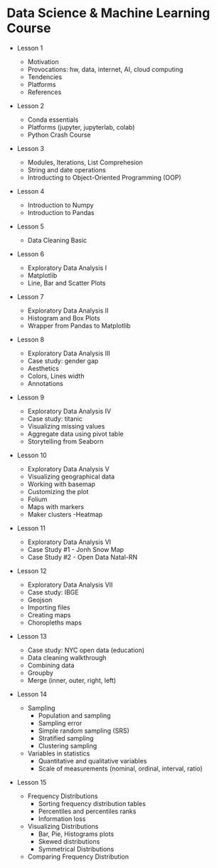 # Data Science & Machine Learning Course

- Lesson 1
  - Motivation
  - Provocations: hw, data, internet, AI, cloud computing
  - Tendencies
  - Platforms
  - References
- Lesson 2
    - Conda essentials
    - Platforms (jupyter, jupyterlab, colab)
    - Python Crash Course
- Lesson 3
    - Modules, Iterations, List Comprehesion
    - String and date operations
    - Introducting to Object-Oriented Programming (OOP)
- Lesson 4
    - Introduction to Numpy
    - Introduction to Pandas
- Lesson 5
    - Data Cleaning Basic
- Lesson 6
    - Exploratory Data Analysis I
    - Matplotlib
    - Line, Bar and Scatter Plots
 - Lesson 7
    - Exploratory Data Analysis II
    - Histogram and Box Plots 
    - Wrapper from Pandas to Matplotlib
- Lesson 8
	- Exploratory Data Analysis III
	- Case study: gender gap
	- Aesthetics
	- Colors, Lines width
	- Annotations
- Lesson 9
	- Exploratory Data Analysis IV
	- Case study: titanic
	- Visualizing missing values
	- Aggregate data using pivot table
	- Storytelling from Seaborn

- Lesson 10
	- Exploratory Data Analysis V
	- Visualizing geographical data
	- Working with basemap
	- Customizing the plot
	- Folium
	- Maps with markers
	- Maker clusters
	-Heatmap
- Lesson 11
	- Exploratory Data Analysis VI
	- Case Study #1 - Jonh Snow Map
	- Case Study #2 - Open Data Natal-RN
- Lesson 12
	- Exploratory Data Analysis VII
	- Case study: IBGE	
	- Geojson
	- Importing files
	- Creating maps
	- Choropleths maps
- Lesson 13
	- Case study: NYC open data (education)
	- Data cleaning walkthrough
	- Combining data
	- Groupby
	- Merge (inner, outer, right, left)
- Lesson 14
	- Sampling
		- Population and sampling
		- Sampling error
		- Simple random sampling (SRS)
		- Stratified sampling
		- Clustering sampling
	- Variables in statistics
		- Quantitative and qualitative variables
		- Scale of measurements (nominal, ordinal, interval, ratio)
- Lesson 15
	- Frequency Distributions
		- Sorting frequency distribution tables
		- Percentiles and percentiles ranks
		- Information loss
	- Visualizing Distributions
		- Bar, Pie, Histograms plots
		- Skewed distributions
		- Symmetrical Distributions
	- Comparing Frequency Distribution

